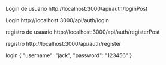 Login de usuario
http://localhost:3000/api/auth/loginPost

Login
http://localhost:3000/api/auth/login

registro de usuario
http://localhost:3000/api/auth/registerPost

registro
http://localhost:3000/api/auth/register

login {
  "username": "jack",
  "password": "123456"
}

